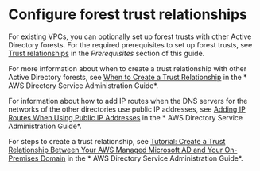 # Configure forest trust relationships<a name="launch-wizard-ad-create-trusts"></a>

For existing VPCs, you can optionally set up forest trusts with other Active Directory forests\. For the required prerequisites to set up forest trusts, see [Trust relationships](launch-wizard-ad-setting-up.md#launch-wizard-ad-setup-trusts) in the *Prerequisites* section of this guide\.

For more information about when to create a trust relationship with other Active Directory forests, see [When to Create a Trust Relationship](https://docs.aws.amazon.com/directoryservice/latest/admin-guide/ms_ad_setup_trust.html) in the * AWS Directory Service Administration Guide*\. 

For information about how to add IP routes when the DNS servers for the networks of the other directories use public IP addresses, see [Adding IP Routes When Using Public IP Addresses](https://docs.aws.amazon.com/directoryservice/latest/admin-guide/ms_ad_adding_routes.html) in the * AWS Directory Service Administration Guide*\. 

For steps to create a trust relationship, see [Tutorial: Create a Trust Relationship Between Your AWS Managed Microsoft AD and Your On\-Premises Domain](https://docs.aws.amazon.com/directoryservice/latest/admin-guide/ms_ad_tutorial_setup_trust.html) in the * AWS Directory Service Administration Guide*\. 